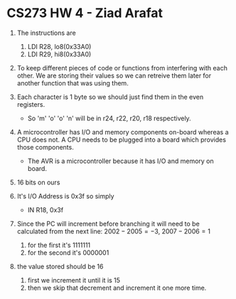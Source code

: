 # CS273 HW 4 - Ziad Arafat

1. The instructions are
   1. LDI R28, lo8(0x33A0)
   2. LDI R29, hi8(0x33A0)


2. To keep different pieces of code or functions from interfering with each other. We are storing their values so we can retreive them later for another function that was using them. 
3. Each character is 1 byte so we should just find them in the even registers.
   - So 'm' 'o' 'o' 'n' will be in r24, r22, r20, r18 respectively.


4. A microcontroller has I/O and memory components on-board whereas a CPU does not. A CPU needs to be plugged into a board which provides those components.
   - The AVR is a microcontroller because it has I/O and memory on board.

5. 16 bits on ours


6. It's I/O Address is 0x3f so simply
   - IN R18, 0x3f


7. Since the PC will increment before branching it will need to be calculated from the next line: $2002 - 2005 = -3$, $2007 - 2006 = 1$
   1. for the first it's 1111111
   2. for the second it's 0000001

8. the value stored should be 16
   1. first we increment it until it is 15
   2. then we skip that decrement and increment it one more time.
